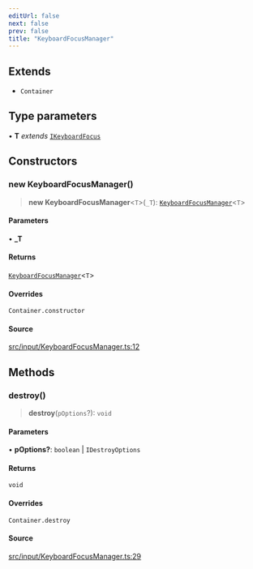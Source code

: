```yaml
---
editUrl: false
next: false
prev: false
title: "KeyboardFocusManager"
---
```


## Extends

- `Container`

## Type parameters

• **T** *extends* [`IKeyboardFocus`](/api/interfaces/ikeyboardfocus/)

## Constructors

### new KeyboardFocusManager()

> **new KeyboardFocusManager**\<`T`\>(`_T`): [`KeyboardFocusManager`](/api/classes/keyboardfocusmanager/)\<`T`\>

#### Parameters

• **\_T**

#### Returns

[`KeyboardFocusManager`](/api/classes/keyboardfocusmanager/)\<`T`\>

#### Overrides

`Container.constructor`

#### Source

[src/input/KeyboardFocusManager.ts:12](https://github.com/relishinc/dill-pixel/blob/c79d8e8552aaa0f13a29535c819ae67d025b4669/src/input/KeyboardFocusManager.ts#L12)

## Methods

### destroy()

> **destroy**(`pOptions`?): `void`

#### Parameters

• **pOptions?**: `boolean` \| `IDestroyOptions`

#### Returns

`void`

#### Overrides

`Container.destroy`

#### Source

[src/input/KeyboardFocusManager.ts:29](https://github.com/relishinc/dill-pixel/blob/c79d8e8552aaa0f13a29535c819ae67d025b4669/src/input/KeyboardFocusManager.ts#L29)
